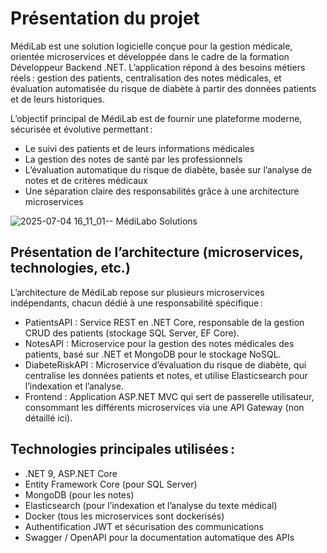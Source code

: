 # Présentation du projet

MédiLab est une solution logicielle conçue pour la gestion médicale, orientée microservices et développée dans le cadre de la formation Développeur Backend .NET. L’application répond à des besoins métiers réels : gestion des patients, centralisation des notes médicales, et évaluation automatisée du risque de diabète à partir des données patients et de leurs historiques.

L’objectif principal de MédiLab est de fournir une plateforme moderne, sécurisée et évolutive permettant :

- Le suivi des patients et de leurs informations médicales
- La gestion des notes de santé par les professionnels
- L’évaluation automatique du risque de diabète, basée sur l’analyse de notes et de critères médicaux
- Une séparation claire des responsabilités grâce à une architecture microservices
  
![2025-07-04 16_11_01-- MédiLabo Solutions](https://github.com/user-attachments/assets/8d8b9f2a-d187-4ac0-a1a4-897ecdfbf4d8)

## Présentation de l’architecture (microservices, technologies, etc.)

L’architecture de MédiLab repose sur plusieurs microservices indépendants, chacun dédié à une responsabilité spécifique :

- PatientsAPI : Service REST en .NET Core, responsable de la gestion CRUD des patients (stockage SQL Server, EF Core).
- NotesAPI : Microservice pour la gestion des notes médicales des patients, basé sur .NET et MongoDB pour le stockage NoSQL.
- DiabeteRiskAPI : Microservice d’évaluation du risque de diabète, qui centralise les données patients et notes, et utilise Elasticsearch pour l’indexation et l’analyse.
- Frontend : Application ASP.NET MVC qui sert de passerelle utilisateur, consommant les différents microservices via une API Gateway (non détaillé ici).

## Technologies principales utilisées :

- .NET 9, ASP.NET Core
- Entity Framework Core (pour SQL Server)
- MongoDB (pour les notes)
- Elasticsearch (pour l’indexation et l’analyse du texte médical)
- Docker (tous les microservices sont dockerisés)
- Authentification JWT et sécurisation des communications
- Swagger / OpenAPI pour la documentation automatique des APIs
